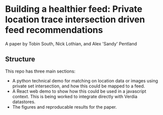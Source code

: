 # Building a healthier feed: Private location trace intersection driven feed recommendations
A paper by Tobin South, Nick Lothian, and Alex 'Sandy' Pentland


## Structure
This repo has three main sections: 
* A python technical demo for matching on location data or images using private set intersection, and how this could be mapped to a feed.
* A React web demo to show how this could be used in a javascript context. This is being worked to integrate directly with Verdia datastores.
* The figures and reproducable results for the paper. 
